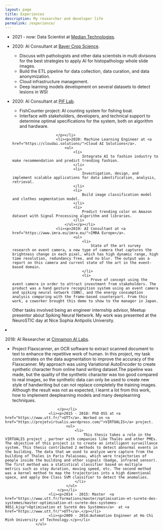 ```yaml
---
layout: page
title: Experiences
description: My researcher and developer life
permalink: /experience/
---
```

<div class="align">
    <ul>
                        <li><p>2021 - now: Data Scientist at <a href="https://mediantechnologies.com/?lang=fr">Median Technologies</a>.</p></li>
                        <li><p>2020: AI Consultant at <a href="https://www.bayer.fr/fr/">Bayer Crop Science</a>.
                            <ul>
                                <li> Discuss with pathologists and other data scientists in multi divisions for the best strategies to apply AI for histopathology whole slide images.
                                </li>
                                <li> Build the ETL pipeline for data collection, data curation, and data anonymization.
                                </li>
                                <li> Cloud infrastructure management.
                                </li>
                                <li> Deep learning models development on several datasets to detect lesions in WSI
                                </li>
                            </ul>
                        </p>
                        </li>
                        <li><p>2020: AI Consultant at <a href="https://piflab.io/">PIF Lab</a>.
                            <ul>
                                <li>
                                    FishCounter project: AI counting system for fishing boat.
                                </li>
                                <li>
                                    Interface with stakeholders, developers, and technical support to determine optimal specifications for the system, both on algorithm and hardware.
                                </li>
                            </ul>
                        
                        </p></li>
                        <li><p>2020: Machine Learning Engineer at <a href="https://cloudai.solutions/">Cloud AI Solutions</a>.
                            <ul>
                                <li>
                                    Integrate AI to fashion industry to make recommendation and predict trending fashion.
                                </li>
                                <li>
                                    Investigation, design, and implement scalable applications for data identification, analysis, retrieval.
                                </li>
                                <li>
                                    Build image classification model and clothes segmentation model.
                                </li>
                                <li>
                                    Predict trending color on Amazon dataset with Signal Processing algorithm and libraries.
                                </li>
                            </ul></p></li>
                        <li><p>2019: AI Consultant at <a href="https://www.imra.eu/imra.eu/">IMRA Europe</a>.
                                <ul>
                                    <li>
                                        State of the art survey research on event camera, a new type of camera that captures the brightness change in each pixel, which has high dynamic range, high time resolution, redundancy free, and no blur. The output was a report on this camera and current state of the art in the event-based domain.
                                    </li>
                                    <li>
                                        Prove of concept using the event camera in order to attract investment from stakeholders. The product was a hand gesture recognition system using an event camera and spiking neural network (SNN), and the energy consumption analysis comparing with the frame-based counterpart. From this work, a coworker brought this demo to show to the manager in Japan.

Other tasks involved being an engineer internship advisor, Meetup presentor about Spiking Neural Network. My work was presented at the NeuroSTIC day at Nice Sophia Antipolis University.
                                    </li>
                                </ul>
                            </p></li>
                        <li><p>2018: AI Researcher at <a href="https://www.cinnamonailabs.com/">Cinnamon AI Labs</a>.
                                <ul>
                                    <li>
                                        Project Flaxscanner, an OCR software to extract scanned document to text to enhance the repetitive work of human. In this project, my task concentrates on the data augmentation to improve the accuracy of the Flaxscanner. My approach was using Variational AutoEncoder to create synthetic character from online hand writing dataset.The pipeline was made, but the quality of the synthetic character was too good compared to real images, so the synthetic data can only be used to create new style of handwriting but can not replace completely the training images. Although the result was not as expected, I learnt a lot from this work, how to implement deeplearning models and many deeplearning techniques.
                                    </li>
                                </ul>
                            
                            </p></li>
                        <li><p>2015 - 2018: PhD OSS at <a href="https://www.utt.fr/">UTT</a>. Worked on <a href="https://projetvirtualis.wordpress.com/">VIRTUALIS</a> project.
                                <ul>
                                    <li>
                                        This thesis takes a role in the VIRTUALIS project , partner with companies like Thalès and other PMEs. The objective of this project is to create an intelligent surveillance system. This thesis contributed 2 methods to detect abnormal events in the building. The data that we used to analyze were capture from the building of Thales in Paris Palaiseau, which were trajectories of people inside the building and other signals (badge, infrared sensor). The first method was a statistical classifier based on multiple metrics such as stay duration, moving speed, etc. The second method was a kernel method to map the trajectories into a high dimentional space, and apply One Class SVM classifier to detect the anomalies.
                                    </li>
                                </ul>
                            </p></li>
                        <li><p>2014 - 2015: Master  <a href="https://www.utt.fr/formations/master/optimisation-et-surete-des-systemes/master-optimisation-et-surete-des-systemes-9851.kjsp">Optimisation et Sureté des Systèmes</a>  at <a href="https://www.utt.fr/">UTT</a>.</p></li>
                        <li><p>2009 - 2014:Automation Engineer at Ho Chi Minh University of Technology.</p></li>
                  </ul>
</div>
